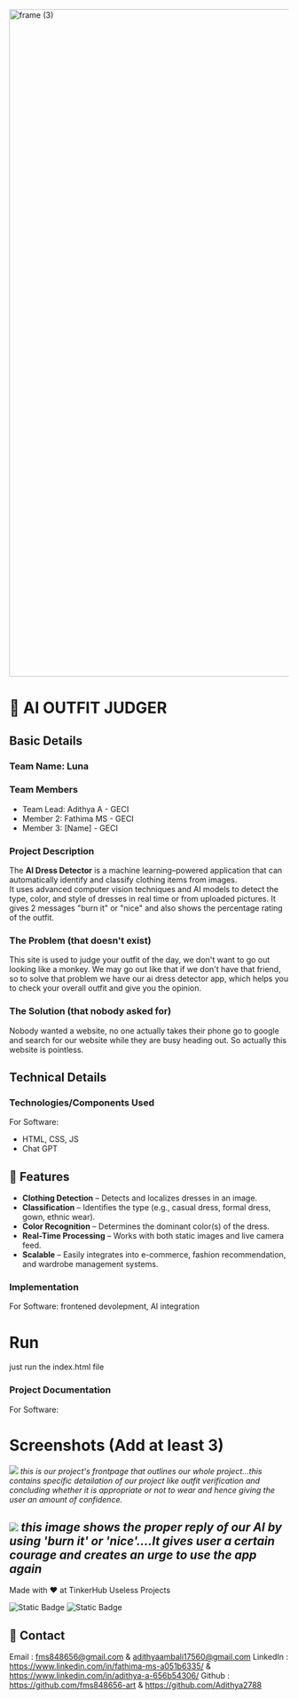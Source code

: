 <img width="3188" height="1202" alt="frame (3)" src="https://github.com/user-attachments/assets/517ad8e9-ad22-457d-9538-a9e62d137cd7" />


# 👗  AI OUTFIT JUDGER


## Basic Details
### Team Name: Luna


### Team Members
- Team Lead: Adithya A - GECI
- Member 2: Fathima MS - GECI
- Member 3: [Name] - GECI

### Project Description
The **AI Dress Detector** is a machine learning–powered application that can automatically identify and classify clothing items from images.  
It uses advanced computer vision techniques and AI models to detect the type, color, and style of dresses in real time or from uploaded pictures.
It gives 2 messages "burn it" or "nice" and also shows the percentage rating of the outfit.

### The Problem (that doesn't exist)
This site is used to judge your outfit of the day, we don't want to go out looking like a monkey. We may go out like that if we don't have that friend, so to solve that problem we have our ai dress detector app, which helps you to check your overall outfit and give you the opinion.

### The Solution (that nobody asked for)
Nobody wanted a website, no one actually takes their phone go to google and search for our website while they are busy heading out. So actually this website is pointless.

## Technical Details
### Technologies/Components Used
For Software:
-  HTML, CSS, JS
- Chat GPT

## 📌 Features
- **Clothing Detection** – Detects and localizes dresses in an image.
- **Classification** – Identifies the type (e.g., casual dress, formal dress, gown, ethnic wear).
- **Color Recognition** – Determines the dominant color(s) of the dress.
- **Real-Time Processing** – Works with both static images and live camera feed.
- **Scalable** – Easily integrates into e-commerce, fashion recommendation, and wardrobe management systems.

### Implementation
For Software: frontened devolepment, AI integration

# Run
just run the index.html file

### Project Documentation
For Software:

# Screenshots (Add at least 3)
<img src="![Screenshot_8-8-2025_15046_127 0 0 1](https://github.com/user-attachments/assets/4912a052-b5d1-420c-a814-9aaf58ee604d)
">
*this is our project's frontpage that outlines our whole project...this contains specific detailation of our project like outfit verification and concluding whether it is appropriate or not to wear and hence giving the user an amount of confidence.*

<img src="![Screenshot_8-8-2025_15217_127 0 0 1](https://github.com/user-attachments/assets/bfcb1edc-1e69-4ef8-8e5f-bd6e3cafb773)
">
*this image shows the proper reply of our AI by using 'burn it' or 'nice'....It gives user a certain courage and creates an urge to use the app again*
---
Made with ❤️ at TinkerHub Useless Projects 

![Static Badge](https://img.shields.io/badge/TinkerHub-24?color=%23000000&link=https%3A%2F%2Fwww.tinkerhub.org%2F)
![Static Badge](https://img.shields.io/badge/UselessProjects--25-25?link=https%3A%2F%2Fwww.tinkerhub.org%2Fevents%2FQ2Q1TQKX6Q%2FUseless%2520Projects)

## 📌 Contact
Email : fms848656@gmail.com & adithyaambali17560@gmail.com
LinkedIn : https://www.linkedin.com/in/fathima-ms-a051b6335/   &    https://www.linkedin.com/in/adithya-a-656b54306/
Github : https://github.com/fms848656-art   &   https://github.com/Adithya2788



